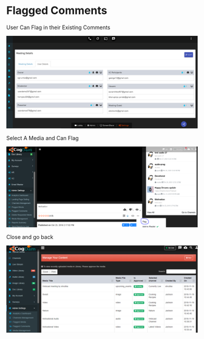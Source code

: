 # Flagged Comments

User Can Flag in their Existing Comments

![](../.gitbook/assets/image%20%2846%29.png)

Select A Media and Can Flag

![](../.gitbook/assets/image%20%28202%29.png)

Close and go back

![](../.gitbook/assets/image%20%28197%29.png)




